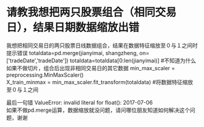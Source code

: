 # 请教我想把两只股票组合（相同交易日），结果日期数据缩放出错

我想把相同交易日的两只股票日线数据组合，结果在数据特征缩放至０与１之间时提示错误
totaldata=pd.merge(jianyimai, shangzheng, on=['tradeDate','tradeDate'])
totaldata=totaldata[0:len(jianyimai)]  #不知道为什么如果不做切片，组合后出现非相同交易日的其它数据
min_max_scaler = preprocessing.MinMaxScaler()   
X_train_minmax = min_max_scaler.fit_transform(totaldata) #将数据特征缩放至０与１之间

最后一句错
ValueError: invalid literal for float(): 2017-07-06    
如果不做pd.merge运算，数据缩放就没问题，请问哪位朋友知道如何解决这个问题，谢谢